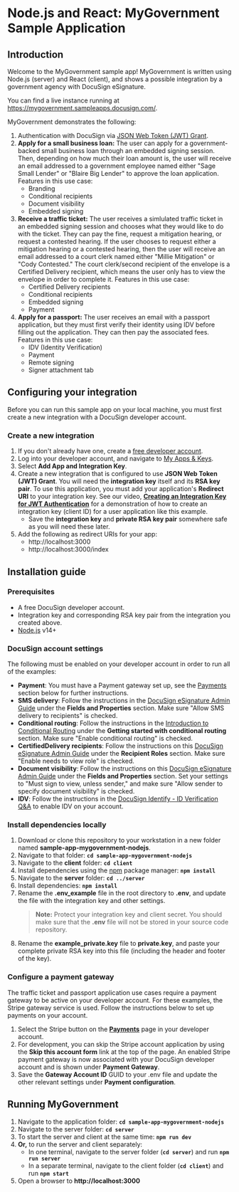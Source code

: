 # Node.js and React: MyGovernment Sample Application

## Introduction

Welcome to the MyGovernment sample app! MyGovernment is written using Node.js (server) and React (client), and shows a possible integration by a government agency with DocuSign eSignature.

You can find a live instance running at https://mygovernment.sampleapps.docusign.com/.

MyGovernment demonstrates the following:

1. Authentication with DocuSign via [JSON Web Token (JWT) Grant](https://developers.docusign.com/esign-rest-api/guides/authentication/oauth2-jsonwebtoken).
2. **Apply for a small business loan:** The user can apply for a government-backed small business loan through an embedded signing session. Then, depending on how much their loan amount is, the user will receive an email addressed to a government employee named either "Sage Small Lender" or "Blaire Big Lender" to approve the loan application. Features in this use case:
   - Branding
   - Conditional recipients
   - Document visibility
   - Embedded signing
3. **Receive a traffic ticket:** The user receives a simlulated traffic ticket in an embedded signing session and chooses what they would like to do with the ticket. They can pay the fine, request a mitigation hearing, or request a contested hearing. If the user chooses to request either a mitigation hearing or a contested hearing, then the user will receive an email addressed to a court clerk named either "Millie Mitigation" or "Cody Contested." The court clerk/second recipient of the envelope is a Certified Delivery recipient, which means the user only has to view the envelope in order to complete it. Features in this use case:
   - Certified Delivery recipients
   - Conditional recipients
   - Embedded signing
   - Payment
4. **Apply for a passport:** The user receives an email with a passport application, but they must first verify their identity using IDV before filling out the application. They can then pay the associated fees. Features in this use case:
   - IDV (Identity Verification)
   - Payment
   - Remote signing
   - Signer attachment tab

## Configuring your integration

Before you can run this sample app on your local machine, you must first create a new integration with a DocuSign developer account.

### Create a new integration

1. If you don't already have one, create a [free developer account](https://go.docusign.com/sandbox/productshot/?elqCampaignId=16535).
2. Log into your developer account, and navigate to [My Apps & Keys](https://admindemo.docusign.com/apps-and-keys).
3. Select **Add App and Integration Key**.
4. Create a new integration that is configured to use **JSON Web Token (JWT) Grant**.
   You will need the **integration key** itself and its **RSA key pair**. To use this application, you must add your application's **Redirect URI** to your integration key. See our video, [**Creating an Integration Key for JWT Authentication**](https://www.youtube.com/watch?v=GgDqa7-L0yo) for a demonstration of how to create an integration key (client ID) for a user application like this example.
   - Save the **integration key** and **private RSA key pair** somewhere safe as you will need these later.
5. Add the following as redirect URIs for your app:
   - http://localhost:3000
   - http://localhost:3000/index

## Installation guide

### Prerequisites

- A free DocuSign developer account.
- Integration key and corresponding RSA key pair from the integration you created above.
- [Node.js](https://nodejs.org/) v14+

### DocuSign account settings

The following must be enabled on your developer account in order to run all of the examples:

- **Payment**: You must have a Payment gateway set up, see the [Payments](#configure-a-payment-gateway) section below for further instructions.
- **SMS delivery**: Follow the instructions in the [DocuSign eSignature Admin Guide](https://support.docusign.com/guides/ndse-admin-guide-sending-settings) under the **Fields and Properties** section. Make sure "Allow SMS delivery to recipients" is checked.
- **Conditional routing**: Follow the instructions in the [Introduction to Conditional Routing](https://support.docusign.com/en/guides/ndse-user-guide-intro-to-conditional-routing) under the **Getting started with conditional routing** section. Make sure "Enable conditional routing" is checked.
- **CertifiedDelivery recipients**: Follow the instructions on this [DocuSign eSignature Admin Guide](https://support.docusign.com/guides/ndse-admin-guide-sending-settings) under the **Recipient Roles** section. Make sure "Enable needs to view role" is checked.
- **Document visibility**: Follow the instructions on this [DocuSign eSignature Admin Guide](https://support.docusign.com/guides/ndse-admin-guide-sending-settings) under the **Fields and Properties** section. Set your settings to "Must sign to view, unless sender," and make sure "Allow sender to specify document visibility" is checked.
- **IDV**: Follow the instructions in the [DocuSign Identify - ID Verification Q&A](https://support.docusign.com/en/articles/Tech-Readiness-DocuSign-Identify-ID-Verification#How_to_add_ID_Verification_on_an_account) to enable IDV on your account.

### Install dependencies locally

1. Download or clone this repository to your workstation in a new folder named **sample-app-mygovernment-nodejs**.
2. Navigate to that folder: **`cd sample-app-mygovernment-nodejs`**
3. Navigate to the **client** folder: **`cd client`**
4. Install dependencies using the [npm](https://www.npmjs.com/) package manager: **`npm install`**
5. Navigate to the **server** folder: **`cd ../server`**
6. Install dependencies: **`npm install`**
7. Rename the **.env_example** file in the root directory to **.env**, and update the file with the integration key and other settings.
   > **Note:** Protect your integration key and client secret. You should make sure that the **.env** file will not be stored in your source code repository.
8. Rename the **example_private.key** file to **private.key**, and paste your complete private RSA key into this file (including the header and footer of the key).

### Configure a payment gateway

The traffic ticket and passport application use cases require a payment gateway to be active on your developer account. For these examples, the Stripe gateway service is used. Follow the instructions below to set up payments on your account.

1. Select the Stripe button on the [**Payments**](https://admindemo.docusign.com/authenticate?goTo=payments) page in your developer account.
2. For development, you can skip the Stripe account application by using the **Skip this account form** link at the top of the page. An enabled Stripe payment gateway is now associated with your DocuSign developer account and is shown under **Payment Gateway**.
3. Save the **Gateway Account ID** GUID to your .env file and update the other relevant settings under **Payment configuration**.

## Running MyGovernment

1. Navigate to the application folder: **`cd sample-app-mygovernment-nodejs`**
2. Navigate to the server folder: **`cd server`**
3. To start the server and client at the same time: **`npm run dev`**
4. **Or,** to run the server and client separately:
   - In one terminal, navigate to the server folder (**`cd server`**) and run **`npm run server`**
   - In a separate terminal, navigate to the client folder (**`cd client`**) and run **`npm start`**
5. Open a browser to **http://localhost:3000**
